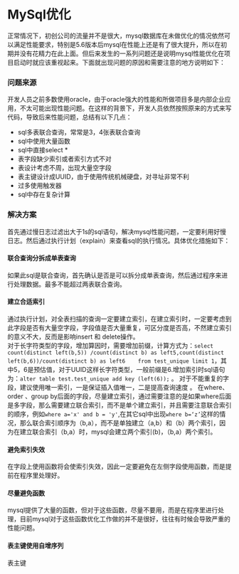 # MySql优化
  正常情况下，初创公司的流量并不是很大，mysql数据库在未做优化的情况依然可以满足性能要求，特别是5.6版本后mysql在性能上还是有了很大提升，所以在初期并没有花精力在此上面。但后来发生的一系列问题还是说明mysql性能优化在项目启动时就应该重视起来。下面就出现问题的原因和需要注意的地方说明如下：  
### 问题来源
开发人员之前多数使用oracle，由于oracle强大的性能和所做项目多是内部企业应用，不太可能出现性能问题。在这样的背景下，开发人员依然按照原来的方式来写代码，导致后来性能问题，总结有以下几点：  
* sql多表联合查询，常常是3，4张表联合查询
* sql中使用大量函数
* sql中直接select *
* 表字段缺少索引或者索引方式不对
* 表设计考虑不周，出现大量空字段
* 表主键设计成UUID，由于使用传统机械硬盘，对寻址非常不利
* 过多使用触发器
* sql中存在复杂计算
### 解决方案
首先通过慢日志过滤出大于1s的sql语句，解决mysql性能问题，一定要利用好慢日志。然后通过执行计划（explain）来查看sql的执行情况。具体优化措施如下：
#### 联合查询分拆成单表查询
如果此sql是联合查询，首先确认是否是可以拆分成单表查询，然后通过程序来进行处理数据。最多不能超过两表联合查询。
#### 建立合适索引
通过执行计划，对全表扫描的查询一定要建立索引，在建立索引时，一定要考虑到此字段是否有大量空字段，字段值是否大量重复，可区分度是否高，不然建立索引的意义不大，反而是影响insert 和 delete操作。  
对于长字符类型的字段，增加算因时，需要增加前缀，计算方式为：```select  count(distinct left(b,5)) /count(distinct b) as left5,count(distinct left(b,6))/count(distinct b) as left6    from test_unique limit 1```，其中5，6是预估值，对于UUID这样长字符类型，一般前缀是6.增加索引时sql语句为：```alter table test.test_unique add key (left(6));```  。
对于不能重复的字段，建议使用唯一索引，一是保证插入值唯一，二是提高查询速度  。
在where、order 、group by后面的字段，尽量建立索引，通过需要注意的是如果where后面是多字段，那么需要建立联合索引，而不是单个建立索引，并且需要注意联合索引的顺序，例如```where a='x' and b = 'y'```,在其它sql中出现```where b=‘z’```这样的情况，那么联合索引顺序为（b,a），而不是单独建立（a,b）和（b）两个索引，因为在建立联合索引（b,a）时，mysql会建立两个索引(b)，（b,a）两个索引。
#### 避免索引失效
在字段上使用函数将会使索引失效，因此一定要避免在左侧字段使用函数，而是提前在程序里处理好。
#### 尽量避免函数
mysql提供了大量的函数，但对于这些函数，尽量不要用，而是在程序里进行处理，目前mysql对于这些函数优化工作做的并不是很好，往往有时候会导致严重的性能问题。
#### 表主键使用自增序列
表主键


  
